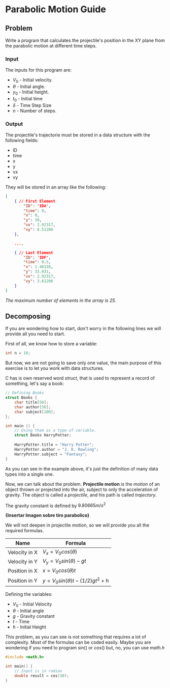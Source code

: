 # Parabolic Motion Guide

## Problem

Write a program that calculates the projectile's position in the XY plane from the parabolic motion at different time steps.

### Input

The inputs for this program are:

* $V_0$ - Initial velocity.
* $\theta$ - Initial angle.
* $y_0$ - Initial height.
* $t_0$ - Initial time
* $\delta$ - Time Step Size
* $n$ - Number of steps.

### Output

The projectile's trajectorie must be stored in a data structure with the following fields:

* ID
* time
* x
* y
* vx
* vy

They will be stored in an array like the following:

```json
[
    { // First Element
        "ID": 'IDA',
        "time": 0,
        "x": 0,
        "y": 30,
        "vx": 2.92317,
        "vy": 8.51206
    },

    ...,

    { // Last Element
        "ID": 'IDF',
        "time": 0.5,
        "x": 1.46158,
        "y": 33.031,
        "vx": 2.92317,
        "vy": 3.61206
    }
]
```

*The maximum number of elements in the array is 25.*

## Decomposing

If you are wondering how to start, don't worry in the following lines we will provide all you need to start.

First of all, we know how to store a variable:

```c
int n = 10;
```

But now, we are not going to save only one value, the main purpose of this exercise is to let you work with data structures.

C has is own reserved word *struct*, that is used to represent a record of something, let's say a book:

```c
// Defining Books 
struct Books {
    char title[50];
    char author[50];
    char subject[100];
};

int main () {
    // Using them as a type of variable.
    struct Books HarryPotter;
    
    HarryPotter.title = "Harry Potter";
    HarryPotter.author = "J. K. Rowling";
    HarryPotter.subject = "Fantasy";
}
```

As you can see in the example above, it's just the definition of many data types into a single one.

Now, we can talk about the problem. **Projectile motion** is the *motion* of an object thrown or projected into the air, subject to only the acceleration of gravity. The object is called a *projectile*, and his path is called *trajectory*.

The gravity constant is defined by $9.80665m/s^2$

**{Insertar Imagen sobre tiro parabolico}**

We will not deepen in projectile motion, so we will provide you all the required formulas.

| Name | Formula |
--- | --- 
| Velocity in X | $V_x = V_0 cos(\theta)$ |
| Velocity in Y | $V_y = V_0 sin(\theta) - g t$ |
| Position in X | $x = V_0 cos(\theta) t$ |
| Position in Y | $y = V_0 sin(\theta) t - (1/2)gt^2$ + h |

Defining the variables:

* $V_0$ - Initial Velocity
* $\theta$ - Initial angle
* $g$ - Gravity constant
* $t$ - Time
* $h$ - Initial Height

This problem, as you can see is not something that requires a lot of complexity. Most of the formulas can be coded easily. Maybe you are wondering if you need to program $sin()$ or $cos()$ but, no, you can use *math.h*

```c
#include <math.h>

int main() {
    // Input is in radian
    double result = cos(30);
}
```
